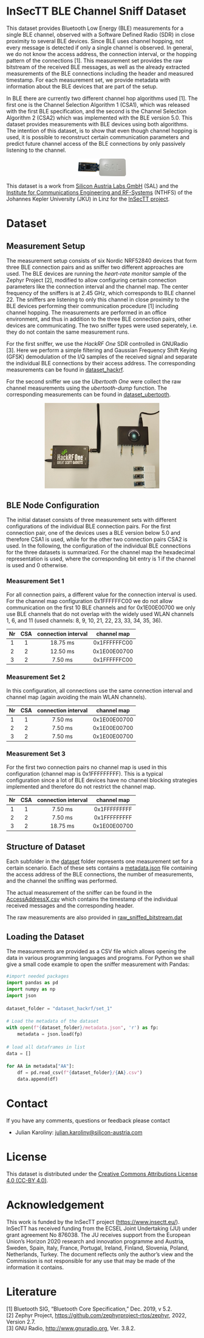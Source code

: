 # InSecTT BLE Channel Sniff Dataset

This dataset provides Bluetooth Low Energy (BLE) measurements for a single BLE channel, observed with a Software Defined Radio (SDR) in close proximity to several BLE devices. 
Since BLE uses channel hopping, not every message is detected if only a single channel is observed. In general, we do not know the access address, the connection interval, or the hopping pattern of the connections [1]. This measurement set provides the raw bitstream of the received BLE messages, as well as the already extracted measurements of the BLE connections including the header and measured timestamp. For each measurement set, we provide metadata with information about the BLE devices that are part of the setup.

In BLE there are currently two different channel hop algorithms used [1]. The first one is the Channel Selection Algorithm 1 (CSA1), which was released with the first BLE specification, and the second is the Channel Selection Algorithm 2 (CSA2) which was implemented with the BLE version 5.0. This dataset provides measurements with BLE devices using both algorithms.
The intention of this dataset, is to show that even though channel hopping is used, it is possible to reconstruct certain communication parameters and predict future channel access of the BLE connections by only passively listening to the channel.

<p align="center">
<img src="setup/nrf52840.png" height="25%" width="25%" >
</p>

This dataset is a work from [Silicon Austria Labs GmbH](https://silicon-austria-labs.com/) (SAL) and the [Institute for Communications Engineering and RF-Systems](https://www.jku.at/en/institute-for-communications-engineering-and-rf-systems/)  (NTHFS) of the Johannes Kepler University (JKU) in Linz for the [InSecTT project](https://www.insectt.eu/).

# Dataset

## Measurement Setup

The measurement setup consists of six Nordic NRF52840 devices that form three BLE connection pairs and as sniffer two different approaches are used. The BLE devices are running the  _heart-rate monitor_  sample of the Zephyr Project [2], modified to allow configuring certain connection parameters like the connection interval and the channel map. The center frequency of the sniffers is at  2.45 GHz, which corresponds to BLE channel 22. The sniffers are listening to only this channel in close proximity to the BLE devices performing their communication procedure [1] including channel hopping. The measurements are performed in an office environment, and thus in addition to the three BLE connection pairs, other devices are communicating. The two sniffer types were used seperately, i.e. they do not contain the same measurement runs.

For the first sniffer, we use the _HackRF One_ SDR controlled in GNURadio [3]. Here we perform a simple filtering and Gaussian Frequency Shift Keying (GFSK) demodulation of the I/Q samples of the received signal and separate the individual BLE connections by their access address. The corresponding measurements can be found in [dataset_hackrf](dataset_hackrf).

For the second sniffer we use the _Ubertooth One_ were collect the raw channel measurements using the _ubertooth-dump_ function. The corresponding measurements can be found in [dataset_ubertooth](dataset_ubertooth).


<p align="center">
<img src="setup/setup.png" height="60%" width="60%" >
</p>

## BLE Node Configuration
The initial dataset consists of three measurement sets with different configurations of the individual BLE connection pairs. For the first connection pair, one of the devices uses a BLE version below 5.0 and therefore CSA1 is used, while for the other two connection pairs CSA2 is used. In the following, the configuration of the individual BLE connections for the three datasets is summarized.  For the channel map the hexadecimal representation is used, where the corresponding bit entry is 1 if the channel is used and 0 otherwise.

### Measurement Set 1

For all connection pairs, a different value for the connection interval is used. For the channel map configuration 0x1FFFFFFC00 we do not allow communication on the first 10 BLE channels and for 0x1E00E00700 we only use BLE channels that do not overlap with the widely used WLAN channels 1, 6, and 11 (used channels: 8, 9, 10, 21, 22, 23, 33, 34, 35, 36).

|  Nr | CSA | connection interval | channel map |
|:--:	|:---:	|:---------------------:	|:-------------------------:	|
|  1 	|  1  	|         18.75 ms          	|        0x1FFFFFFC00       	|
|  2 	|  2  	|         12.50 ms          	|        0x1E00E00700       	|
|  3 	|  2  	|          7.50 ms         	|        0x1FFFFFFC00       	|


### Measurement Set 2
In this configuration, all connections use the same connection interval and channel map (again avoiding the main WLAN channels). 

|  Nr | CSA | connection interval | channel map |
|:--:	|:---:	|:---------------------:	|:-------------------------:	|
|  1 	|  1  	|          7.50 ms        	|        0x1E00E00700       	|
|  2 	|  2  	|          7.50 ms          	|        0x1E00E00700       	|
|  3 	|  2  	|          7.50 ms          	|        0x1E00E00700       	|


### Measurement Set 3
For the first two connection pairs no channel map is used in this configuration (channel map is 0x1FFFFFFFFF). This is a typical configuration since a lot of BLE devices have no channel blocking strategies implemented and therefore do not restrict the channel map.

|  Nr | CSA | connection interval | channel map |
|:--:	|:---:	|:---------------------:	|:-------------------------:	|
|  1 	|  1  	|          7.50  ms        	|        0x1FFFFFFFFF       	|
|  2 	|  2  	|          7.50  ms         	|        0x1FFFFFFFFF       	|
|  3 	|  2  	|         18.75  ms         	|        0x1E00E00700       	|


## Structure of Dataset
Each subfolder in the [dataset](dataset_hackrf) folder represents one measurement set for a certain scenario. Each of these sets contains a [metadata.json](dataset_hackrf/set_1/metadata.json) file containing the access address of the BLE connections, the number of measurements, and the channel the sniffing was performed. 

The actual measurement of the sniffer can be found in the [AccessAddressX.csv](dataset_hackrf/set_1/2de79d63.csv) which contains the timestamp of the individual received messages and the corresponding header. 

The raw measurements are also provided in [raw_sniffed_bitstream.dat](dataset_hackrf/set_1/raw_sniffed_bitstream.dat)


## Loading the Dataset
The measurements are provided as a CSV file which allows opening the data in various programming languages and programs. For Python we shall give a small code example to open the sniffer measurement with Pandas:


```python
#import needed packages
import pandas as pd
import numpy as np
import json

dataset_folder = "dataset_hackrf/set_1"

# Load the metadata of the dataset
with open(f"{dataset_folder}/metadata.json", 'r') as fp:
    metadata = json.load(fp)
 
# load all dataframes in list
data = []

for AA in metadata["AA"]:
    df = pd.read_csv(f"{dataset_folder}/{AA}.csv") 
    data.append(df)
```

# Contact
If you have any comments, questions or feedback please contact
- Julian Karoliny: julian.karoliny@silicon-austria.com

# License 
This dataset is distributed under the [Creative Commons Attributions License 4.0 (CC-BY 4.0)](https://creativecommons.org/licenses/by/4.0/).


# Acknowledgement
This work is funded by the InSecTT project (https://www.insectt.eu/). InSecTT has received funding from the ECSEL Joint Undertaking (JU) under grant agreement No 876038. The JU receives support from the European Union’s Horizon 2020 research and innovation programme and Austria, Sweden, Spain, Italy, France, Portugal, Ireland, Finland, Slovenia, Poland, Netherlands, Turkey. The document reflects only the author’s view and the Commission is not responsible for any use that may be made of the information it contains.

# Literature

[1] Bluetooth SIG, “Bluetooth Core Specification,” Dec. 2019, v 5.2. <br/>
[2] Zephyr Project, https://github.com/zephyrproject-rtos/zephyr, 2022, Version 2.7. <br/>
[3] GNU Radio, http://www.gnuradio.org, Ver. 3.8.2.
